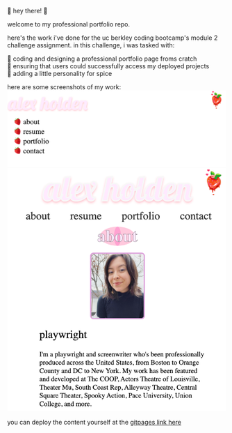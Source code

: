 <p>
  🌸 hey there! 🌸 
</p>
<p>
  welcome to my professional portfolio repo.
</p>

<p>
  here's the work i've done for the uc berkley coding bootcamp's module 2 challenge assignment. in this challenge, i was tasked with: 
</p>
<p>
🍓 coding and designing a professional portfolio page froms cratch<br />
🍓 ensuring that users could successfully access my deployed projects<br />
🍓 adding a little personality for spice<br />
<p>
  here are some screenshots of my work: <img src="./assets/images/challenge-02-portfolio-01.png" alt="first screenshot of my professional portfolio"><img src="./assets/images/challenge-02-portfolio-02.png" alt="second screenshot of my professional portfolio">
</p>
<p>
  you can deploy the content yourself at the <a href="https://descardi-b.github.io/professional-portfolio/">gitpages link here</a>
</p>
